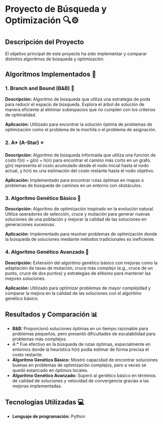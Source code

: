 # Proyecto de Búsqueda y Optimización 🔍⚙️

## Descripción del Proyecto
El objetivo principal de este proyecto ha sido implementar y comparar distintos algoritmos de búsqueda y optimización.

## Algoritmos Implementados 🧠

### 1. Branch and Bound (B&B) 🧳
**Descripción:** Algoritmo de búsqueda que utiliza una estrategia de poda para reducir el espacio de búsqueda. Explora el árbol de solución de manera eficiente al eliminar subespacios que no cumplen con los criterios de optimalidad.

**Aplicación:** Utilizado para encontrar la solución óptima de problemas de optimización como el problema de la mochila o el problema de asignación.

### 2. A* (A-Star) ⭐
**Descripción:** Algoritmo de búsqueda informada que utiliza una función de costo f(n) = g(n) + h(n) para encontrar el camino más corto en un grafo. g(n) representa el costo acumulado desde el nodo inicial hasta el nodo actual, y h(n) es una estimación del costo restante hasta el nodo objetivo.

**Aplicación:** Implementado para encontrar rutas óptimas en mapas o problemas de búsqueda de caminos en un entorno con obstáculos.

### 3. Algoritmo Genético Básico 🧬
**Descripción:** Algoritmo de optimización inspirado en la evolución natural. Utiliza operadores de selección, cruce y mutación para generar nuevas soluciones de una población y mejorar la calidad de las soluciones en generaciones sucesivas.

**Aplicación:** Implementado para resolver problemas de optimización donde la búsqueda de soluciones mediante métodos tradicionales es ineficiente.

### 4. Algoritmo Genético Avanzado 🚀
**Descripción:** Extensión del algoritmo genético básico con mejoras como la adaptación de tasas de mutación, cruce más complejo (e.g., cruce de un punto, cruce de dos puntos) y estrategias de elitismo para mantener las mejores soluciones.

**Aplicación:** Utilizado para optimizar problemas de mayor complejidad y comparar la mejora en la calidad de las soluciones con el algoritmo genético básico.

## Resultados y Comparación 📊
- **B&B:** Proporcionó soluciones óptimas en un tiempo razonable para problemas pequeños, pero presentó dificultades de escalabilidad para problemas más complejos.
- **A*:** Fue efectivo en la búsqueda de rutas óptimas, especialmente en entornos donde la heurística h(n) podía estimar de forma precisa el costo restante.
- **Algoritmo Genético Básico:** Mostró capacidad de encontrar soluciones buenas en problemas de optimización complejos, pero a veces se quedó estancado en óptimos locales.
- **Algoritmo Genético Avanzado:** Superó al genético básico en términos de calidad de soluciones y velocidad de convergencia gracias a las mejoras implementadas.

## Tecnologías Utilizadas 💻
- **Lenguaje de programación:** Python
